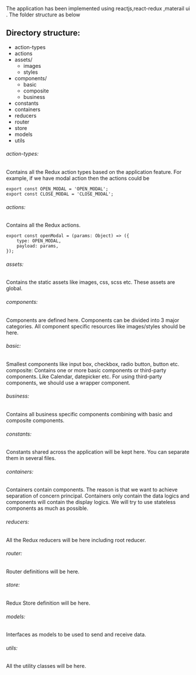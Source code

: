 The application has been implemented using reactjs,react-redux ,materail ui . The folder structure as below
## Directory structure:
- action-types
- actions
- assets/
  - images
  - styles
- components/
  - basic
  - composite
  - business
- constants 
- containers
- reducers
- router
- store
- models
- utils

###### action-types: 
Contains all the Redux action types based on the application feature. For example, if we have modal action then the actions could be   
```
export const OPEN_MODAL = 'OPEN_MODAL';
export const CLOSE_MODAL = 'CLOSE_MODAL';
```
###### actions:
Contains all the Redux actions.  
```
export const openModal = (params: Object) => ({
    type: OPEN_MODAL,
    payload: params,
});
```
###### assets:   
Contains the static assets like images, css, scss etc. These assets are global.

###### components:  
Components are defined here. Components can be divided into 3 major categories. All component specific resources like images/styles should be here.

###### basic: 
Smallest components like input box, checkbox, radio button, button etc.  
composite: Contains one or more basic components or third-party components. Like Calendar, datepicker etc. For using third-party components, we should use a wrapper component.  

######  business:   
Contains all business specific components combining with basic and composite components.  

###### constants:  
Constants shared across the application will be kept here. You can separate them in several files.  

###### containers:  
Containers contain components. The reason is that we want to achieve separation of concern principal.  Containers only contain the data logics and components will contain the display logics. We will try to use stateless components as much as possible.

###### reducers:  
All the Redux reducers will be here including root reducer.

###### router:  
Router definitions will be here.

###### store:  
Redux Store definition will be here.

###### models:  
Interfaces as models to be used to send and receive data.

###### utils:  
All the utility classes will be here.
